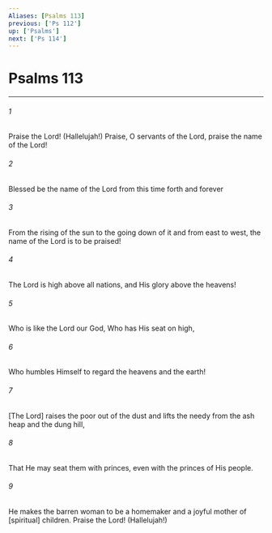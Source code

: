 ```yaml
---
Aliases: [Psalms 113]
previous: ['Ps 112']
up: ['Psalms']
next: ['Ps 114']
---
```

# Psalms 113

***


###### 1 


Praise the Lord! (Hallelujah!) Praise, O servants of the Lord, praise the name of the Lord! 


###### 2 


Blessed be the name of the Lord from this time forth and forever 


###### 3 


From the rising of the sun to the going down of it and from east to west, the name of the Lord is to be praised! 


###### 4 


The Lord is high above all nations, and His glory above the heavens! 


###### 5 


Who is like the Lord our God, Who has His seat on high, 


###### 6 


Who humbles Himself to regard the heavens and the earth! 


###### 7 


[The Lord] raises the poor out of the dust and lifts the needy from the ash heap and the dung hill, 


###### 8 


That He may seat them with princes, even with the princes of His people. 


###### 9 


He makes the barren woman to be a homemaker and a joyful mother of [spiritual] children. Praise the Lord! (Hallelujah!)
